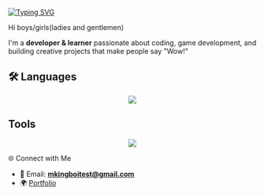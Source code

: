 <a href="https://git.io/typing-svg"><img src="https://readme-typing-svg.herokuapp.com?font=Inter&weight=600&size=30&duration=1000&pause=2000&color=F70000&background=89FF91&center=true&vCenter=true&width=500&height=80&lines=Mani+odim+Muhammadjon;Man+kampiturlara+qiziqaman" alt="Typing SVG" /></a>

Hi boys/girls(ladies and gentlemen)

I'm a **developer & learner** passionate about coding, game development, and building creative projects that make people say "Wow!"

## 🛠 Languages
<p align="center">
  <a>
    <img src="https://skillicons.dev/icons?i=html,js,css,cs,py,react" />
  </a>
</p>

## Tools
<p align="center">
  <a>
    <img src="https://skillicons.dev/icons?i=vscode,linux,windows,androidstudio,kali,godot,unity,figma" />
  </a>
</p
---


## 🌐 Connect with Me
- 📧 Email: **mkingboitest@gmail.com**
- 🌍 [Portfolio](https://github.com/odamboy)


